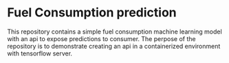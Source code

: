 # Fuel Consumption prediction
This repository contains a simple fuel consumption machine learning model with an api to expose predictions
to consumer. The perpose of the repository is to demonstrate creating an api in a containerized environment
with tensorflow server.
